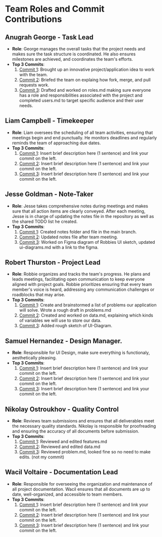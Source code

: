 # Team Roles and Commit Contributions

##  Anugrah George  - Task Lead
- **Role**: George manages the overall tasks that the project needs and makes sure the task structure is coordinated. He also ensures milestones are achieved, and coordinates the team's efforts.
- **Top 3 Commits**:
  1. [Commit 1](https://github.com/rthurston1/Team01-Web-Application-Concept-Design/commit/002debca589a17663e3ae6156a82ab5758d57051): Brought up an innovative project/application idea to work with the team.
  2. [Commit 2](https://github.com/rthurston1/Team01-Web-Application-Concept-Design/pull/13/commits/b6886ba62c3b038292adc0aac9b0f75de4ec8863): Briefed the team on explaing how fork, merge, and pull requests work.
  3. [Commit 3](https://github.com/rthurston1/Team01-Web-Application-Concept-Design/pull/15/commits/5b8261008a4113337b7f9e1457ba670b139bfc02): Drafted and worked on roles.md making sure everyone has a role and responsibilities associated with the project and completed users.md to target specific audience and their user needs.
     

##  Liam Campbell  - Timekeeper
- **Role**: Liam oversees the scheduling of all team activities, ensuring that meetings begin and end punctually. He monitors deadlines and regularly reminds the team of approaching due dates.
- **Top 3 Commits**:
  1. [Commit 1](https://github.com/repo/commit1): Insert brief description here (1 sentence) and link your commit on the left.
  2. [Commit 2](https://github.com/repo/commit2): Insert brief description here (1 sentence) and link your commit on the left.
  3. [Commit 3](https://github.com/repo/commit3): Insert brief description here (1 sentence) and link your commit on the left.

##  Jesse Goldman  - Note-Taker
- **Role**: Jesse takes comprehensive notes during meetings and makes sure that all action items are clearly conveyed. After each meeting, Jesse is in charge of updating the notes file in the repository as well as the shared TODO list he created.
- **Top 3 Commits**:
  1. [Commit 1](https://github.com/rthurston1/Team01-Web-Application-Concept-Design/commit/6c2ea8ac552fce25074cbeb870d86d244cfaf1c3): Created notes folder and file in the main branch.
  2. [Commit 2](https://github.com/rthurston1/Team01-Web-Application-Concept-Design/commit/62523bf0ff089fb33cf035d9464153367bd0e915): Updated notes file after team meeting.
  3. [Commit 3](https://github.com/rthurston1/Team01-Web-Application-Concept-Design/commit/5a3f407e3883248521bf97da8ad44bb91acc77fe): Worked on Figma diagram of Robbies UI sketch, updated ui-diagrams.md with a link to the figma.
     
## Robert Thurston  - Project Lead 
- **Role**: Robbie organizes and tracks the team's progress. He plans and leads meetings, facilitating open communication to keep everyone aligned with project goals. Robbie prioritizes ensuring that every team member's voice is heard, addressing any communication challenges or roadblocks that may arise.
- **Top 3 Commits**:
  1. [Commit 1](https://github.com/rthurston1/Team01-Web-Application-Concept-Design/commit/7c76b66e63da5389c1606f124f244b3153b4add9): Create and brainstormed a list of problems our application will solve. Wrote a rough draft in problems.md
  2. [Commit 2](https://github.com/rthurston1/Team01-Web-Application-Concept-Design/commit/0b9961c7ea6281aeef4ef78296862550115b09ba): Created and worked on data.md, explaining which kinds of variables we will use to store our data.
  3. [Commit 3](https://github.com/rthurston1/Team01-Web-Application-Concept-Design/commit/489b01edb69bf12af90cfe140d005e8471e151e8): Added rough sketch of UI-Diagram.

##  Samuel Hernandez  - Design Manager.
- **Role**: Responsible for UI Design, make sure everything is functionaly, aesthetically pleasing.
- **Top 3 Commits**: 
  1. [Commit 1](https://github.com/rthurston1/Team01-Web-Application-Concept-Design/commit/c6da337d7228340dd19443be39f0506c9ba9aeb7): Insert brief description here (1 sentence) and link your commit on the left.
  2. [Commit 2](https://github.com/repo/commit2): Insert brief description here (1 sentence) and link your commit on the left.
  3. [Commit 3](https://github.com/repo/commit3): Insert brief description here (1 sentence) and link your commit on the left.

##  Nikolay Ostroukhov - Quality Control
- **Role**: Reviews team submissions and ensures that all deliverables meet the necessary quality standards. Nikolay is responsible for proofreading and ensuring the accuracy of all documents before submission.
- **Top 3 Commits**:
  1. [Commit 1](https://github.com/rthurston1/Team01-Web-Application-Concept-Design/commit/14880d53801500d05fee2482b344c43f35d312c8): Reviewed and edited features.md
  2. [Commit 2](https://github.com/rthurston1/Team01-Web-Application-Concept-Design/commit/743c75293655b8808375430500e12a8bd9f80018): Reviewed and edited data.md
  3. [Commit 3](https://github.com/rthurston1/Team01-Web-Application-Concept-Design/commit/4f08925f0cbd92b2825c3f2499024a13f6720ac3): Reviewed problem.md, looked fine so no need to make edits. (not my commit)

##  Wacil Voltaire  - Documentation Lead
- **Role**: Responsible for overseeing the organization and maintenance of all project documentation. Wacil ensures that all documents are up to date, well-organized, and accessible to team members.
- **Top 3 Commits**:
  1. [Commit 1](https://github.com/repo/commit1): Insert brief description here (1 sentence) and link your commit on the left.
  2. [Commit 2](https://github.com/repo/commit2): Insert brief description here (1 sentence) and link your commit on the left.
  3. [Commit 3](https://github.com/repo/commit3): Insert brief description here (1 sentence) and link your commit on the left.





